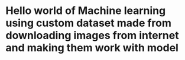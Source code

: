 # Hello world of Machine learning using custom dataset made from downloading images from internet and making them work with model
